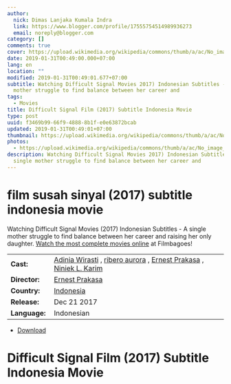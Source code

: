 ```yaml
---
author:
  nick: Dimas Lanjaka Kumala Indra
  link: https://www.blogger.com/profile/17555754514989936273
  email: noreply@blogger.com
category: []
comments: true
cover: https://upload.wikimedia.org/wikipedia/commons/thumb/a/ac/No_image_available.svg/2048px-No_image_available.svg.png
date: 2019-01-31T00:49:00.000+07:00
lang: en
location: ""
modified: 2019-01-31T00:49:01.677+07:00
subtitle: Watching Difficult Signal Movies 2017) Indonesian Subtitles - A single
  mother struggle to find balance between her career and
tags:
  - Movies
title: Difficult Signal Film (2017) Subtitle Indonesia Movie
type: post
uuid: f3469b99-66f9-4888-8b1f-e0e63872bcab
updated: 2019-01-31T00:49:01+07:00
thumbnail: https://upload.wikimedia.org/wikipedia/commons/thumb/a/ac/No_image_available.svg/2048px-No_image_available.svg.png
photos:
  - https://upload.wikimedia.org/wikipedia/commons/thumb/a/ac/No_image_available.svg/2048px-No_image_available.svg.png
description: Watching Difficult Signal Movies 2017) Indonesian Subtitles - A
  single mother struggle to find balance between her career and
---
```


<h1 for="title" class="notranslate">film susah sinyal (2017) subtitle indonesia  movie</h1>  <div>  <div class="entry-content entry-content-single" itemprop="description">  <p> <span class="notranslate"> Watching Difficult Signal Movies (2017) Indonesian Subtitles - A single mother struggle to find balance between her career and raising her only daughter.</span> <span class="notranslate"> <a href="http://web-manajemen.blogspot.com/p/search.html?q=">Watch the most complete movies online</a> at Filmbagoes!</span> </p>  <table>  <tbody><tr>  <td width="20%"> <span class="notranslate"> <strong>Cast:</strong></span> </td>  <td> <span class="notranslate"> <span><span><a href="http://web-manajemen.blogspot.com/p/search.html?q=cast%20adinia%20wirasti" rel="tag">Adinia Wirasti</a></span></span> , <span><span><a href="http://web-manajemen.blogspot.com/p/search.html?q=cast%20aurora%20ribero" rel="tag">ribero aurora</a></span></span> , <span><span><a href="http://web-manajemen.blogspot.com/p/search.html?q=cast%20ernest%20prakasa" rel="tag">Ernest Prakasa</a></span></span> , <span><span><a href="http://web-manajemen.blogspot.com/p/search.html?q=cast%20niniek%20l%20karim" rel="tag">Niniek L. Karim</a></span></span></span> </td>  </tr>  <tr>  <td width="20%"> <span class="notranslate"> <strong>Director:</strong></span> </td>  <td> <span class="notranslate"> <span><span><a href="http://web-manajemen.blogspot.com/p/search.html?q=director%20ernest%20prakasa" rel="tag">Ernest Prakasa</a></span></span></span> </td>  </tr>  <tr>  <td width="20%"> <span class="notranslate"> <strong>Country:</strong></span> </td>  <td> <span class="notranslate"> <span><a href="http://web-manajemen.blogspot.com/p/search.html?q=country%20indonesia" rel="tag">Indonesia</a></span></span> </td>  </tr>  <tr>  <td width="20%"> <span class="notranslate"> <strong>Release:</strong></span> </td>  <td><time itemprop="dateCreated" datetime="2017-12-21T00:00:00+00:00"><span class="notranslate"> <span>Dec 21 2017</span></span> </time></td>  </tr>  <tr>  <td width="20%"> <span class="notranslate"> <strong>Language:</strong></span> </td>  <td> <span class="notranslate"> <span property="inLanguage">Indonesian</span></span> </td>  </tr>  </tbody></table>  <p></p>  <div id="download" class="gmr-download-wrap clearfix"><ul class="list-inline gmr-download-list clearfix"><li> <a href="https://www.webmanajemen.com/page/safelink.html?url=aHR0cHM6Ly9vbG9hZC5zdHJlYW0vZi9hOF90UUNBLWV4aw==" class="button" rel="nofollow" target="_blank" title="Download link 1 Difficult Signal (2017)"><span class="icon_download" aria-hidden="true"></span></a> <span class="notranslate"> <a href="https://www.webmanajemen.com/page/safelink.html?url=aHR0cHM6Ly9vbG9hZC5zdHJlYW0vZi9hOF90UUNBLWV4aw==" class="button" rel="nofollow" target="_blank" title="Download link 1 Difficult Signal (2017)">Download</a></span> </li></ul></div>  <div class="gmr-grid idmuvi-core"><div class="row grid-container"><div class="clearfix"></div></div></div>  </div>  <h1 for="title"> <span class="notranslate"> Difficult Signal Film (2017) Subtitle Indonesia Movie</span> </h1>  </div>  <script src="https://codepen.io/dimaslanjaka/pen/aQRrbR.js"></script>